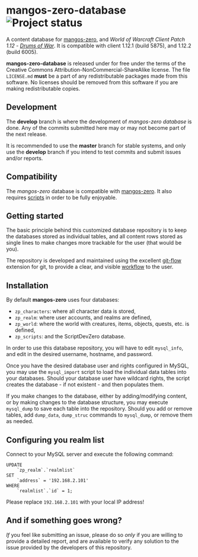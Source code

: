 mangos-zero-database ![Project status](http://getmangos.com/assets/img/repository-status-maintained.png)
====================
A content database for [mangos-zero][10], and *World of Warcraft Client Patch
1.12* - [_Drums of War_][50]. It is compatible with client 1.12.1 (build 5875),
and 1.12.2 (build 6005).

**mangos-zero-database** is released under for free under the terms of the
Creative Commons Attribution-NonCommercial-ShareAlike license. The file
`LICENSE.md` **must** be a part of any redistributable packages made from
this software.  No licenses should be removed from this software if you are
making redistributable copies.


Development
-----------
The **develop** branch is where the development of *mangos-zero database* is
done. Any of the commits submitted here may or may not become part of the next
release.

It is recommended to use the **master** branch for stable systems, and only use
the **develop** branch if you intend to test commits and submit issues and/or
reports.


Compatibility
-------------
The *mangos-zero* database is compatible with [mangos-zero][10].  It also
requires [scripts][11] in order to be fully enjoyable.


Getting started
---------------
The basic principle behind this customized database repository is to keep the
databases stored as individual tables, and all content rows stored as single
lines to make changes more trackable for the user (that would be you).

The repository is developed and maintained using the excellent [git-flow][110]
extension for git, to provide a clear, and visible [workflow][111] to the user.


Installation
------------
By default **mangos-zero** uses four databases:

* `zp_characters`: where all character data is stored,
* `zp_realm`: where user accounts, and realms are defined,
* `zp_world`: where the world with creatures, items, objects, quests, etc. is defined,
* `zp_scripts`: and the ScriptDevZero database.

In order to use this database repository, you will have to edit `mysql_info`,
and edit in the desired username, hostname, and password.

Once you have the desired database user and rights configured in MySQL, you may
use the `mysql_import` script to load the individual data tables into your
databases.  Should your database user have wildcard rights, the script creates
the database - if not existent - and then populates them.

If you make changes to the database, either by adding/modifying content, or by
making changes to the database structure, you may execute `mysql_dump` to save
each table into the repository.  Should you add or remove tables, add `dump_data`,
`dump_struc` commands to `mysql_dump`, or remove them as needed.


Configuring you realm list
--------------------------
Connect to your MySQL server and execute the following command:

    UPDATE
        `zp_realm`.`realmlist`
    SET
        `address` = '192.168.2.101'
    WHERE
        `realmlist`.`id` = 1;

Please replace `192.168.2.101` with your local IP address!


And if something goes wrong?
----------------------------
_If_ you feel like submitting an issue, please do so *only* if you are willing
to provide a detailed report, and are available to verify any solution to the
issue provided by the developers of this repository.


[1]: https://github.com/mangoszero "mangos-zero"

[10]: https://github.com/mangoszero/server "mangos zero"
[11]: https://github.com/mangoszero/scripts "script bindings"
[12]: https://github.com/mangoszero/database "content database"

[50]: http://eu.blizzard.com/en-gb/games/wow/ "World of Warcraft"
[51]: http://www.wowpedia.org/Patch_1.12.0 "WoW 1.12.0 - Drums of War"

[101]: http://github.com/ "github - social coding"

[110]: http://nvie.com/posts/a-successful-git-branching-model/ "git flow extension"
[111]: http://yakiloo.com/getting-started-git-flow/ "git flow workflow"
